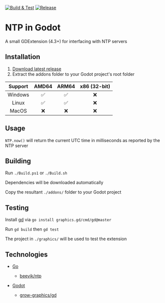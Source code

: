[![Build & Test](https://github.com/ynot01/ntp-godot-go/actions/workflows/go.yml/badge.svg)](https://github.com/ynot01/ntp-godot-go/actions/workflows/go.yml)
[![Release](https://github.com/ynot01/ntp-godot-go/actions/workflows/release.yml/badge.svg)](https://github.com/ynot01/ntp-godot-go/actions/workflows/release.yml)

# NTP in Godot

A small GDExtension (4.3+) for interfacing with NTP servers

## Installation

1. [Download latest release](https://github.com/ynot01/ntp-godot-go/releases/latest/download/addons.zip) 
2. Extract the addons folder to your Godot project's root folder

| Support | AMD64 | ARM64 | x86 (32-bit) |
| :---:   | :---: | :---: | :---:        |
| Windows | ✅   | ✅    | ❌          |
| Linux   | ✅   | ✅    | ❌          |
| MacOS   | ❌   | ❌    | ❌          |

## Usage

`NTP.now()` will return the current UTC time in milliseconds as reported by the NTP server

## Building

Run `./Build.ps1` or `./Build.sh`

Dependencies will be downloaded automatically

Copy the resultant `./addons/` folder to your Godot project

## Testing

Install [gd](https://github.com/grow-graphics/gd) via `go install graphics.gd/cmd/gd@master`

Run `gd build` then `gd test`

The project in `./graphics/` will be used to test the extension

## Technologies

- [Go](https://go.dev/dl)

  - [beevik/ntp](https://github.com/beevik/ntp)

- [Godot](https://godotengine.org/download)

  - [grow-graphics/gd](https://github.com/grow-graphics/gd)
